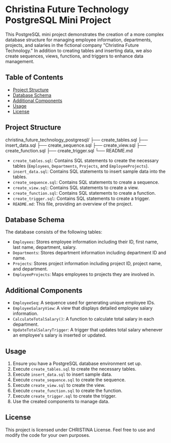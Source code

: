 # Christina Future Technology PostgreSQL Mini Project

This PostgreSQL mini project demonstrates the creation of a more complex database structure for managing employee information, departments, projects, and salaries in the fictional company "Christina Future Technology." In addition to creating tables and inserting data, we also create sequences, views, functions, and triggers to enhance data management.

## Table of Contents

- [Project Structure](#project-structure)
- [Database Schema](#database-schema)
- [Additional Components](#additional-components)
- [Usage](#usage)
- [License](#license)

## Project Structure

christina_future_technology_postgresql/
├── create_tables.sql
├── insert_data.sql
├── create_sequence.sql
├── create_view.sql
├── create_function.sql
├── create_trigger.sql
└── README.md


- `create_tables.sql`: Contains SQL statements to create the necessary tables (`Employees`, `Departments`, `Projects`, and `EmployeeProjects`).
- `insert_data.sql`: Contains SQL statements to insert sample data into the tables.
- `create_sequence.sql`: Contains SQL statements to create a sequence.
- `create_view.sql`: Contains SQL statements to create a view.
- `create_function.sql`: Contains SQL statements to create a function.
- `create_trigger.sql`: Contains SQL statements to create a trigger.
- `README.md`: This file, providing an overview of the project.

## Database Schema

The database consists of the following tables:

- `Employees`: Stores employee information including their ID, first name, last name, department, salary.
- `Departments`: Stores department information including department ID and name.
- `Projects`: Stores project information including project ID, project name, and department.
- `EmployeeProjects`: Maps employees to projects they are involved in.

## Additional Components

- `EmployeeSeq`: A sequence used for generating unique employee IDs.
- `EmployeeSalaryView`: A view that displays detailed employee salary information.
- `CalculateTotalSalary()`: A function to calculate total salary in each department.
- `UpdateTotalSalaryTrigger`: A trigger that updates total salary whenever an employee's salary is inserted or updated.

## Usage

1. Ensure you have a PostgreSQL database environment set up.
2. Execute `create_tables.sql` to create the necessary tables.
3. Execute `insert_data.sql` to insert sample data.
4. Execute `create_sequence.sql` to create the sequence.
5. Execute `create_view.sql` to create the view.
6. Execute `create_function.sql` to create the function.
7. Execute `create_trigger.sql` to create the trigger.
8. Use the created components to manage data.

## License

This project is licensed under CHRISTINA License. Feel free to use and modify the code for your own purposes.

